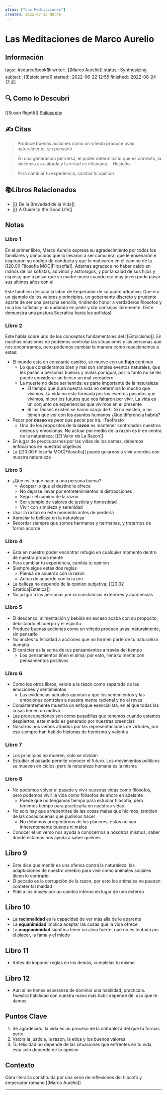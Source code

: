 ```yaml
---
alias: ["Las Meditaciones"]
created: 2022-07-13 08:46
---
```

# Las Meditaciones de Marco Aurelio
## Información
tags:: #source/book📚 
writer:: [[Marco Aurelio]]
status:: Synthesizing
subject:: [[Estoicismo]]
started:: 2022-06-22 12:55
finished:: 2022-08-24 17:35

## 🔍 Como lo Descubri
[[Susan Rigetti]] [Philosophy](https://www.susanrigetti.com/philosophy)

## ✍️ Citas
>Produce buenas acciones como un viñedo produce uvas: naturalmente, sin pensarlo

>En una generación perversa, el poder determina lo que es correcto, la violencia es alabada y la virtud es difamada. - Hesiodo

>Para cambiar tu experiencia, cambia tu opinion

## 📚Libros Relacionados
- [[{ De la Brevedad de la Vida]]
- [[{ A Guide to the Good Life]]

## Notas
### Libro 1
En el primer libro, Marco Aurelio expresa su agradecimiento por todos los familiares y conocidos que lo llevaron a ser como era, que le enseñaron e inspiraron su codigo de conducta y que lo motivaron en el camino de la [[20.00 Filosofia MOC|Filosofia]]. Ademas agradece no haber caido en manos de los sofistas, adivinos y astrologos, y por la salud de sus hijos y esposa; que a pesar que su madre murio cuando era muy joven pudo pasar sus ultimos años con el.

Este tambien destaca la labor de Emperador de su padre adoptivo. Que era un ejemplo de los valores y principios, un gobernante discreto y prudente aparte de ser una persona sencilla, rindiendo honor a verdaderos filosofos y no a los sofistas y no dudando en pedir y dar consejos libremente.
(Este demuestra una postura Socratica hacia los sofistas)

### Libro 2
Este habla sobre uno de los conceptos fundamentales del [[Estoicismo]]. En muchas ocasiones no podemos controlar las situaciones y las personas que nos encontramos, pero podemos cambiar la manera como reaccionamos a estas:
- El mundo esta en constante cambio, se mueve con un **flujo** continuo
	- Lo que consideramos bien y mal son simples eventos naturales, que les pasan a personas buenas y malas por igual, por lo tanto no se les puede considerar un bien o un mal verdadero
	- La muerte no debe ser temida: es parte importante de la naturaleza
		- El tiempo que dura nuestra vida no determina lo mucho que vivimos. La vida no esta  formada por los eventos pasados que vivimos, ni por los futuros que nos faltaron por vivir. La vida es un conjunto de experiencias que vivimos en el presente
		- Si los Dioses existen se haran cargo de ti. Si no existen, o no tienen que ver con los asuntos humanos ¿Que diferencia habría?
- Pecar por **deseo** es peor que pecar por ira. -Teofrasto
	- Uno de los propositos de la **razon** es mantener controlados nuestros deseos y emocionas. No actuar por medio de la razon es ir en contra de la naturaleza; [[El Valor de La Razon]]
- En lugar de preocuparnos por las vidas de los demas, debemos enfocarnos en nuestros objetivos
- La [[20.00 Filosofia MOC|Filosofia]] puede guiarnos a vivir acordes con nuestra naturaleza

### Libro 3
- ¿Que es lo que hace a una persona buena?
	- Aceptar lo que el destino le ofrece
	- No dejarse llevar por entretenimientos ni distracciones
	- Seguir el camino de la razon
	- Ser ejemplo de valores de justicia y honestidad
	- Vivir con simpleza y serenidad
- Usar la razon en este momento antes de perderla
- Apreciar la belleza en la naturaleza
- Recordar siempre que somos hermanos y hermanas, y tratarnos de forma acorde

### Libro 4
- Esta en nuestro poder encontrar refugio en cualquier momento dentro de nuestra propia mente
- Para cambiar tu experiencia, cambia tu opinion
- Siempre sigue estas dos reglas
	- Piensa de acuerdo con la razon
	- Actua de acuerdo con la razon
- La belleza no depende de la opinion subjetiva; [[20.02 Estetica|Estetica]] 
- No juzgar a las personas por circunstancias exteriores y apariencias

### Libro 5
- El descanso, alimentación y bebida en exceso acaba con su proposito, debilitando el cuerpo y el espiritu
- Produce buenas acciones como un viñedo produce uvas: naturalmente, sin pensarlo
- No ancles tu felicidad a acciones que no formen parte de tu naturaleza humana
- El carácter es la suma de tus pensamientos a través del tiempo
	- Los pensamientos tiñen el alma; por esto, llena tu mente con pensamientos positivos

### Libro 6
- Como los otros libros, valora a la razon como separada de las emociones y sentimientos
	- Las evidencias actuales apuntan a que los sentimientos y las emociones controlan a nuestra mente racional y no al reves
- Consistentemente muestra un enfoque esencialista, en el que todas las cosas tienen un motivo
- Las preocupaciones son como pesadillas que tenemos cuando estamos despiertos, este miedo es generado por nuestras creencias
- Nosotros nos vemos atraidos por las representaciones de virtudes, por eso siempre han habido historias de heroismo y valentia

### Libro 7
- Los principios no mueren, solo se olvidan
- Estudiar el pasado permite conocer el futuro. Los movimientos politicos se mueven en ciclos, pero la naturaleza humana es la misma

### Libro 8
- No podemos volver al pasado y vivir nuestras vidas como filósofos, pero podemos vivir la vida como filósofos de ahora en adelante
	- Puede que no tengamos tiempo para estudiar filósofia, pero tenemos tiempo para practicarla en nuestras vidas
- No solo hay que arrepentirse de las cosas malas que hicimos, tambien de las cosas buenas que pudimos hacer
	- No debemos arrepentirnos de los placeres, estos no son inherentemente buenos ni malos
- Conocer el universo nos ayuda a conocernos a nosotros mismos, saber donde estamos nos ayuda a saber quienes

## Libro 9
- Este dice que mentir es una ofensa contra la naturaleza, las adaptaciones de nuestro cerebro para vivir como animales sociales dicen lo contrario
- El pecado es la corrupción de la razon, por esto los animales no pueden cometer tal maldad
- Pide a los dioses por un cambio interno en lugar de uno externo

## Libro 10
- La **racionalidad** es la capacidad de ver más alla de lo aparente
- La **equanimidad** implica aceptar las cosas que la vida ofrece
- La **magnanimidad** significa tener un alma fuerte, que no es tentada por el placer, la fama y el miedo

## Libro 11
- Antes de imponer reglas en los demás, cumplelas tu mismo

## Libro 12
- Aun si no tienes esperanza de dominar una habilidad, practicala. Nuestra habilidad con nuestra mano más habil depende del uso que le damos

## Puntos Clave
1. Se agradecido, la vida es un proceso de la naturaleza del que tu formas parte
2. Valora la justicia, la razon, la etica y los buenos valores 
3. Tu felicidad no depende de las situaciones que enfrentes en tu vida, esta solo depende de tu opinion

## Contexto
Obra literaria constituida por una serie de reflexiones del filósofo y emperador romano [[Marco Aurelio]]
___

